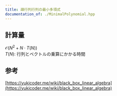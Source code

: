 ```yaml
---
title: 疎行列行列の最小多項式
documentation_of: ./MinimalPolynomial.hpp
---
```

## 計算量
$\mathcal{O} (N^2+N \cdot T(N))$ \
$T(N)$: 行列とベクトルの乗算にかかる時間
## 参考
[https://yukicoder.me/wiki/black_box_linear_algebra](https://yukicoder.me/wiki/black_box_linear_algebra)